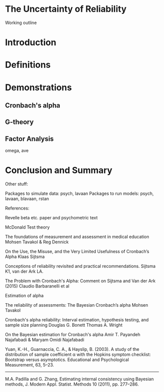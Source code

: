 # The Uncertainty of Reliability

Working outline

# Introduction

# Definitions

# Demonstrations

## Cronbach's alpha

## G-theory



## Factor Analysis

omega, ave

# Conclusion and Summary



Other stuff:

Packages to simulate data: psych, lavaan
Packages to run models: psych, lavaan, blavaan, rstan



References:

Revelle beta etc. paper and psychometric text

McDonald Test theory

The foundations of measurement and assessment in medical education
Mohsen Tavakol & Reg Dennick


On the Use, the Misuse, and the Very Limited Usefulness of Cronbach’s Alpha
Klaas Sijtsma

Conceptions of reliability revisited and practical recommendations.
Sijtsma K1, van der Ark LA.

The Problem with Cronbach's Alpha: Comment on Sijtsma and Van der Ark (2015)
Claudio Barbaranelli et al


Estimation of alpha

The reliability of assessments: The Bayesian Cronbach’s alpha
Mohsen Tavakol

Cronbach's alpha reliability: Interval estimation, hypothesis testing, and sample size planning
Douglas G. Bonett
Thomas A. Wright

On the Bayesian estimation for Cronbach's alpha
Amir T. Payandeh Najafabadi & Maryam Omidi Najafabadi

Yuan, K.-H., Guarnaccia, C. A., & Hayslip, B. (2003). A study of the distribution of sample coefficient α with the Hopkins
symptom checklist: Bootstrap versus asymptotics. Educational and Psychological Measurement, 63, 5–23.

***
M.A. Padilla and G. Zhang, Estimating internal consistency using Bayesian methods, J. Modern
Appl. Statist. Methods 10 (2011), pp. 277–286.